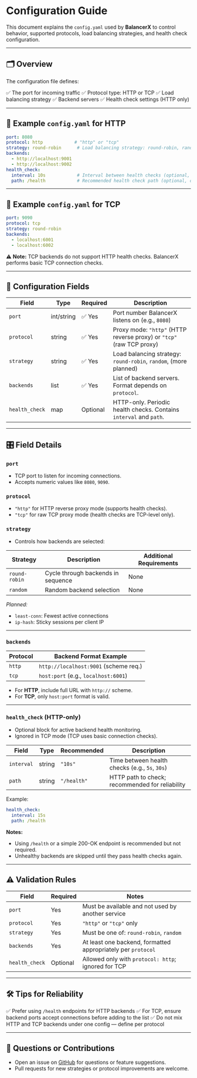 # Configuration Guide

This document explains the `config.yaml` used by **BalancerX** to control behavior, supported protocols, load balancing strategies, and health check configuration.

---

## 🗂️ Overview

The configuration file defines:

✅ The port for incoming traffic
✅ Protocol type: HTTP or TCP
✅ Load balancing strategy
✅ Backend servers
✅ Health check settings (HTTP only)

---

## 📄 Example `config.yaml` for HTTP

```yaml
port: 8080
protocol: http            # "http" or "tcp"
strategy: round-robin      # Load balancing strategy: round-robin, random, etc.
backends:
  - http://localhost:9001
  - http://localhost:9002
health_check:
  interval: 10s            # Interval between health checks (optional, HTTP only)
  path: /health            # Recommended health check path (optional, default "/health")
```

---

## 📄 Example `config.yaml` for TCP

```yaml
port: 9090
protocol: tcp
strategy: round-robin
backends:
  - localhost:6001
  - localhost:6002
```

⚠️ **Note:** TCP backends do not support HTTP health checks. BalancerX performs basic TCP connection checks.

---

## 🔧 Configuration Fields

| Field          | Type       | Required | Description                                                          |
| -------------- | ---------- | -------- | -------------------------------------------------------------------- |
| `port`         | int/string | ✅ Yes    | Port number BalancerX listens on (e.g., `8080`)                      |
| `protocol`     | string     | ✅ Yes    | Proxy mode: `"http"` (HTTP reverse proxy) or `"tcp"` (raw TCP proxy) |
| `strategy`     | string     | ✅ Yes    | Load balancing strategy: `round-robin`, `random`, (more planned)     |
| `backends`     | list       | ✅ Yes    | List of backend servers. Format depends on `protocol`.               |
| `health_check` | map        | Optional | HTTP-only. Periodic health checks. Contains `interval` and `path`.   |

---

## 🎛️ Field Details

### `port`

* TCP port to listen for incoming connections.
* Accepts numeric values like `8080`, `9090`.

### `protocol`

* `"http"` for HTTP reverse proxy mode (supports health checks).
* `"tcp"` for raw TCP proxy mode (health checks are TCP-level only).

### `strategy`

* Controls how backends are selected:

| Strategy      | Description                        | Additional Requirements |
| ------------- | ---------------------------------- | ----------------------- |
| `round-robin` | Cycle through backends in sequence | None                    |
| `random`      | Random backend selection           | None                    |

*Planned:*

* `least-conn`: Fewest active connections
* `ip-hash`: Sticky sessions per client IP

---

### `backends`

| Protocol | Backend Format Example                |
| -------- | ------------------------------------- |
| `http`   | `http://localhost:9001` (scheme req.) |
| `tcp`    | `host:port` (e.g., `localhost:6001`)  |

* For **HTTP**, include full URL with `http://` scheme.
* For **TCP**, only `host:port` format is valid.

---

### `health_check` (HTTP-only)

* Optional block for active backend health monitoring.
* Ignored in TCP mode (TCP uses basic connection checks).

| Field      | Type   | Recommended     | Description                                     |
| ---------- | ------ | ----------- | ----------------------------------------------- |
| `interval` | string | `"10s"`     | Time between health checks (e.g., `5s`, `30s`)  |
| `path`     | string | `"/health"` | HTTP path to check; recommended for reliability |

Example:

```yaml
health_check:
  interval: 15s
  path: /health
```

**Notes:**

* Using `/health` or a simple 200-OK endpoint is recommended but not required.
* Unhealthy backends are skipped until they pass health checks again.

---

## ⚠️ Validation Rules

| Field          | Required | Notes                                                        |
| -------------- | -------- | ------------------------------------------------------------ |
| `port`         | Yes      | Must be available and not used by another service            |
| `protocol`     | Yes      | `"http"` or `"tcp"` only                                     |
| `strategy`     | Yes      | Must be one of: `round-robin`, `random`                      |
| `backends`     | Yes      | At least one backend, formatted appropriately per `protocol` |
| `health_check` | Optional | Allowed only with `protocol: http`; ignored for TCP          |

---

## 🛠 Tips for Reliability

✅ Prefer using `/health` endpoints for HTTP backends
✅ For TCP, ensure backend ports accept connections before adding to the list
✅ Do not mix HTTP and TCP backends under one config — define per protocol

---

## 📢 Questions or Contributions

* Open an issue on [GitHub](https://github.com/nishujangra/balancerx/issues) for questions or feature suggestions.
* Pull requests for new strategies or protocol improvements are welcome.